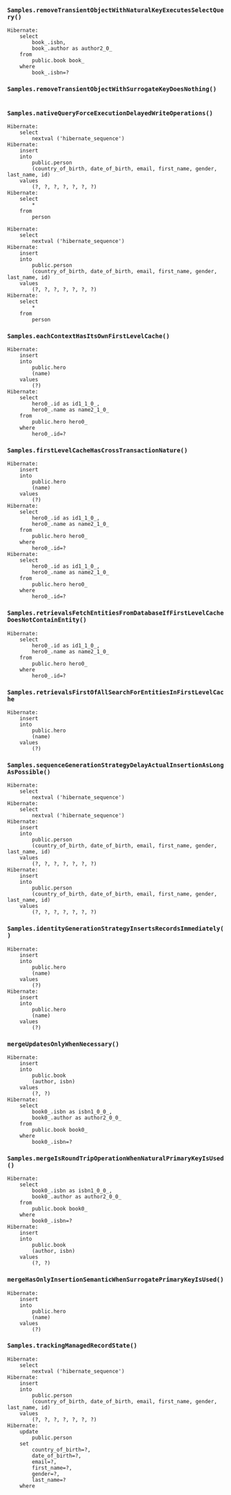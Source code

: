 ### `Samples.removeTransientObjectWithNaturalKeyExecutesSelectQuery()`
```shell script
Hibernate: 
    select
        book_.isbn,
        book_.author as author2_0_ 
    from
        public.book book_ 
    where
        book_.isbn=?
```

### `Samples.removeTransientObjectWithSurrogateKeyDoesNothing()`
```shell script
```

### `Samples.nativeQueryForceExecutionDelayedWriteOperations()`
```shell script
Hibernate: 
    select
        nextval ('hibernate_sequence')
Hibernate: 
    insert 
    into
        public.person
        (country_of_birth, date_of_birth, email, first_name, gender, last_name, id) 
    values
        (?, ?, ?, ?, ?, ?, ?)
Hibernate: 
    select
        * 
    from
        person

Hibernate: 
    select
        nextval ('hibernate_sequence')
Hibernate: 
    insert 
    into
        public.person
        (country_of_birth, date_of_birth, email, first_name, gender, last_name, id) 
    values
        (?, ?, ?, ?, ?, ?, ?)
Hibernate: 
    select
        * 
    from
        person
```

### `Samples.eachContextHasItsOwnFirstLevelCache()`
```shell script
Hibernate: 
    insert 
    into
        public.hero
        (name) 
    values
        (?)
Hibernate: 
    select
        hero0_.id as id1_1_0_,
        hero0_.name as name2_1_0_ 
    from
        public.hero hero0_ 
    where
        hero0_.id=?
```

### `Samples.firstLevelCacheHasCrossTransactionNature()`
```shell script
Hibernate:
    insert
    into
        public.hero
        (name)
    values
        (?)
Hibernate:
    select
        hero0_.id as id1_1_0_,
        hero0_.name as name2_1_0_
    from
        public.hero hero0_
    where
        hero0_.id=?
Hibernate:
    select
        hero0_.id as id1_1_0_,
        hero0_.name as name2_1_0_
    from
        public.hero hero0_
    where
        hero0_.id=?

```

### `Samples.retrievalsFetchEntitiesFromDatabaseIfFirstLevelCacheDoesNotContainEntity()`
```shell script
Hibernate:
    select
        hero0_.id as id1_1_0_,
        hero0_.name as name2_1_0_
    from
        public.hero hero0_
    where
        hero0_.id=?
```

### `Samples.retrievalsFirstOfAllSearchForEntitiesInFirstLevelCache`
```shell script
Hibernate:
    insert
    into
        public.hero
        (name)
    values
        (?)
```

### `Samples.sequenceGenerationStrategyDelayActualInsertionAsLongAsPossible()`
```shell script
Hibernate:
    select
        nextval ('hibernate_sequence')
Hibernate:
    select
        nextval ('hibernate_sequence')
Hibernate:
    insert
    into
        public.person
        (country_of_birth, date_of_birth, email, first_name, gender, last_name, id)
    values
        (?, ?, ?, ?, ?, ?, ?)
Hibernate:
    insert
    into
        public.person
        (country_of_birth, date_of_birth, email, first_name, gender, last_name, id)
    values
        (?, ?, ?, ?, ?, ?, ?)
```

### `Samples.identityGenerationStrategyInsertsRecordsImmediately()`
```shell script
Hibernate:
    insert
    into
        public.hero
        (name)
    values
        (?)
Hibernate:
    insert
    into
        public.hero
        (name)
    values
        (?)
```

### `mergeUpdatesOnlyWhenNecessary()`
```shell script
Hibernate:
    insert
    into
        public.book
        (author, isbn)
    values
        (?, ?)
Hibernate:
    select
        book0_.isbn as isbn1_0_0_,
        book0_.author as author2_0_0_
    from
        public.book book0_
    where
        book0_.isbn=?
```

### `Samples.mergeIsRoundTripOperationWhenNaturalPrimaryKeyIsUsed()`

```shell script
Hibernate:
    select
        book0_.isbn as isbn1_0_0_,
        book0_.author as author2_0_0_
    from
        public.book book0_
    where
        book0_.isbn=?
Hibernate:
    insert
    into
        public.book
        (author, isbn)
    values
        (?, ?)
```

### `mergeHasOnlyInsertionSemanticWhenSurrogatePrimaryKeyIsUsed()`
```shell script
Hibernate:
    insert
    into
        public.hero
        (name)
    values
        (?)
```

### `Samples.trackingManagedRecordState()`

```shell script
Hibernate:
    select
        nextval ('hibernate_sequence')
Hibernate:
    insert
    into
        public.person
        (country_of_birth, date_of_birth, email, first_name, gender, last_name, id)
    values
        (?, ?, ?, ?, ?, ?, ?)
Hibernate:
    update
        public.person
    set
        country_of_birth=?,
        date_of_birth=?,
        email=?,
        first_name=?,
        gender=?,
        last_name=?
    where


